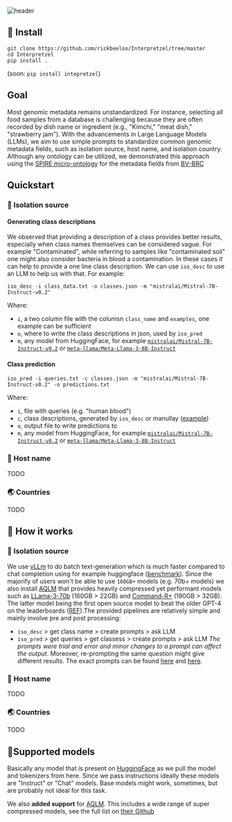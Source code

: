 

![header](interpretzel/docs/fresti_banner.png)

## 🥨 Install

```
git clone https://github.com/rickbeeloo/Interpretzel/tree/master
cd Interpretzel
pip install .
```
(soon: `pip install intepretzel`)

## Goal
Most genomic metadata remains unstandardized. For instance, selecting all food samples from a database is challenging because they are often recorded by dish name or ingredient (e.g., "Kimchi," "meat dish," "strawberry jam"). With the advancements in Large Language Models (LLMs), we aim to use simple prompts to standardize common genomic metadata fields, such as isolation source, host name, and isolation country. Although any ontology can be utilized, we demonstrated this approach using the [SPIRE micro-ontology](https://pubmed.ncbi.nlm.nih.gov/37897342/) for the metadata fields from [BV-BRC](https://www.bv-brc.org/)

##  Quickstart

### 🧪 Isolation source

#### Generating class descriptions 
We observed that providing a description of a class provides better results, especially when class names themselves can be considered vague. For example "Contaminated", while referring to samples like "contaminated soil" one might also consider bacteria in blood a contamination. In these cases it can help to provide a one line class description. We can use `iso_desc` to use an LLM to help us with that. For example: 

`iso_desc -i class_data.txt -o classes.json -m "mistralai/Mistral-7B-Instruct-v0.2"`

Where:
- `i`, a two column file with the columsn `class_name` and `examples`, one example can be sufficient
- `o`, where to write the class descriptions in json, used by `iso_pred`
- `m`, any model from HuggingFace, for example [`mistralai/Mistral-7B-Instruct-v0.2`](https://huggingface.co/mistralai/Mistral-7B-Instruct-v0.2) or [`meta-llama/Meta-Llama-3-8B-Instruct`](meta-llama/Meta-Llama-3-8B-Instruct)

#### Class prediction

`iso_pred -i queries.txt -c classes.json -m "mistralai/Mistral-7B-Instruct-v0.2" -o predictions.txt`

Where:
- `i`, file with queries (e.g. "human blood")
- `c`, class descriptions, generated by `iso_desc` or manullay ([example](examples/bacdive_classes.json))
- `o`, output file to write predictions to 
- `m`, any model from HuggingFace, for example [`mistralai/Mistral-7B-Instruct-v0.2`](https://huggingface.co/mistralai/Mistral-7B-Instruct-v0.2) or [`meta-llama/Meta-Llama-3-8B-Instruct`](meta-llama/Meta-Llama-3-8B-Instruct)

### 🐒 Host name 
TODO

### 🌏 Countries
TODO


## 🥨 How it works 

### 🧪 Isolation source

We use [vLLm](https://github.com/vllm-project/vllm) to do batch text-generation which is much faster compared to chat completion using for example huggingface ([benchmark](https://blog.vllm.ai/2023/06/20/vllm.html)). Since the majorify of users won't be able to use `160GB+` models (e.g. 70b+ models) we also install [AQLM](https://arxiv.org/pdf/2401.06118) that provides heavily compressed yet performant models such as [LLama-3-70b](ISTA-DASLab/Meta-Llama-3-70B-AQLM-2Bit-1x16) (160GB > 22GB) and [Command-R+](ISTA-DASLab/c4ai-command-r-plus-AQLM-2Bit-1x16) (190GB > 32GB). The latter model being the first open source model to beat the older GPT-4 on the leaderboards ([REF](https://chat.lmsys.org/?leaderboard)).The provided pipelines are relatively simple and mainly involve pre and post processing:
- `iso_desc` > get class name > create prompts > ask LLM 
- `iso_pred` > get queries > get classess > create prompts > ask LLM
*The prompts were trial and error and minor changes to a prompt can affect the output*. Moreover, re-prompting the same question might give different results. The exact prompts can be found [here](https://github.com/rickbeeloo/Interpretzel/blob/master/interpretzel/isolation_source/class_gen.py#L44) and [here](https://github.com/rickbeeloo/Interpretzel/blob/master/interpretzel/isolation_source/class_pred.py#L42). 

### 🐒 Host name
TODO 

### 🌏 Countries 
TODO


## 🥨Supported models
Basically any model that is present on [HuggingFace](https://huggingface.co/meta-llama/Meta-Llama-3-70B) as we pull the model and tokenizers from here. Since we pass instructions ideally these models are "Instruct" or "Chat" models. Base models might work, sometimes, but are probably not ideal for this task. 

We also **added support** for [AQLM](https://arxiv.org/pdf/2401.06118). This includes a wide range of super compressed models, see the full list on [their Github](https://github.com/vahe1994/AQLM?tab=readme-ov-file#models)




